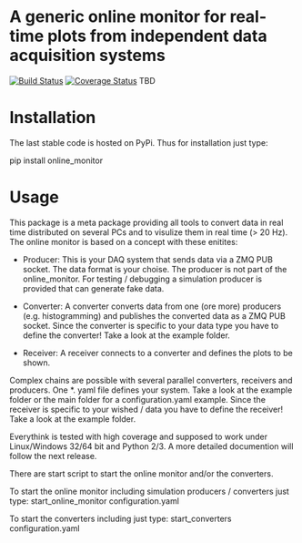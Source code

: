 # A generic online monitor for real-time plots from independent data acquisition systems
[![Build Status](https://travis-ci.org/SiLab-Bonn/online_monitor.svg?branch=master)](https://travis-ci.org/SiLab-Bonn/online_monitor)
[![Coverage Status](https://coveralls.io/repos/SiLab-Bonn/online_monitor/badge.svg?branch=master&service=github)](https://coveralls.io/github/SiLab-Bonn/online_monitor?branch=master)
TBD

# Installation

The last stable code is hosted on PyPi. Thus for installation just type:

pip install online_monitor

# Usage

This package is a meta package providing all tools to convert data in real time distributed on several PCs and to visulize them in real time (> 20 Hz). The online monitor is based on a concept with these enitites:

- Producer:
  This is your DAQ system that sends data via a ZMQ PUB socket. The data format is your choise. The producer is not part of the online_monitor. For testing / debugging a simulation producer is provided that can generate fake data.

- Converter:
  A converter converts data from one (ore more) producers (e.g. histogramming) and publishes the converted data as a ZMQ PUB socket. Since the converter is specific to your data type you have to define the converter! Take a look at the example folder.

- Receiver:
A receiver connects to a converter and defines the plots to be shown. 

Complex chains are possible with several parallel converters, receivers and producers. One *. yaml file defines
your system. Take a look at the example folder or the main folder for a configuration.yaml example. Since the receiver is specific to your wished / data you have to define the receiver! Take a look at the example folder.

Everythink is tested with high coverage and supposed to work under Linux/Windows 32/64 bit and Python 2/3.
A more detailed documention will follow the next release.

There are start script to start the online monitor and/or the converters.

To start the online monitor including simulation producers / converters just type:
start_online_monitor configuration.yaml

To start the converters including just type:
start_converters configuration.yaml



